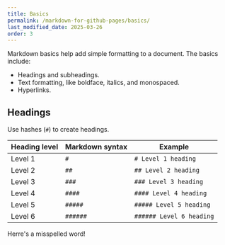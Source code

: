```yaml
---
title: Basics
permalink: /markdown-for-github-pages/basics/
last_modified_date: 2025-03-26
order: 3
---
```


Markdown basics help add simple formatting to a document. The basics include:

* Headings and subheadings.
* Text formatting, like boldface, italics, and monospaced.
* Hyperlinks.

## Headings

Use hashes (`#`) to create headings.

| Heading level | Markdown syntax | Example |
|---------------|-----------------|---------|
| Level 1 | `#` | `# Level 1 heading` |
| Level 2 | `##` | `## Level 2 heading` |
| Level 3 | `###` | `### Level 3 heading` |
| Level 4 | `####` | `#### Level 4 heading` |
| Level 5 | `#####` | `##### Level 5 heading` |
| Level 6 | `######` | `###### Level 6 heading` |

Herre's a misspelled word!
